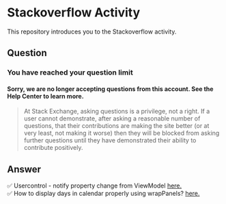 # Stackoverflow Activity
This repository introduces you to the Stackoverflow activity.

## Question
### You have reached your question limit
#### Sorry, we are no longer accepting questions from this account. See the Help Center to learn more.
> At Stack Exchange, asking questions is a privilege, not a right. If a user cannot demonstrate, after asking a reasonable number of questions, that their contributions are making the site better (or at very least, not making it worse) then they will be blocked from asking further questions until they have demonstrated their ability to contribute positively.

## Answer
✅ Usercontrol - notify property change from ViewModel [here.](https://stackoverflow.com/questions/65673901/usercontrol-notify-property-change-from-viewmodel/65676499#65676499)  
✅ How to display days in calendar properly using wrapPanels? [here.](https://stackoverflow.com/questions/65567646/how-to-display-days-in-calendar-properly-using-wrappanels/65589275#65589275)

